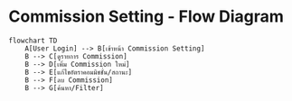 # Commission Setting - Flow Diagram

```mermaid
flowchart TD
    A[User Login] --> B[เข้าหน้า Commission Setting]
    B --> C[ดูรายการ Commission]
    B --> D[เพิ่ม Commission ใหม่]
    B --> E[แก้ไขอัตราคอมมิชชั่น/สถานะ]
    B --> F[ลบ Commission]
    B --> G[ค้นหา/Filter]
```
